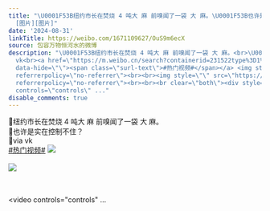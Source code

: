 ```yaml
---
title: "\U0001F53B纽约市长在焚烧 4 吨大 麻 前嗅闻了一袋 大 麻。\U0001F53B也许是实在控制不住？\U0001F53Bvia vk#热门视频#
  [图片][图片]"
date: '2024-08-31'
linkTitle: https://weibo.com/1671109627/OuS9m6ecX
source: 包容万物恒河水的微博
description: "\U0001F53B纽约市长在焚烧 4 吨大 麻 前嗅闻了一袋 大 麻。<br>\U0001F53B也许是实在控制不住？<br>\U0001F53Bvia
  vk<br><a href=\"https://m.weibo.cn/search?containerid=231522type%3D1%26t%3D10%26q%3D%23%E7%83%AD%E9%97%A8%E8%A7%86%E9%A2%91%23&amp;isnewpage=1\"
  data-hide=\"\"><span class=\"surl-text\">#热门视频#</span></a> <img style=\"\" src=\"https://tvax3.sinaimg.cn/large/639b1bfbly1ht7hpwce69j20qo0f0aby.jpg\"
  referrerpolicy=\"no-referrer\"><br><br><img style=\"\" src=\"https://tvax1.sinaimg.cn/large/639b1bfbly1ht7hoktamvj20gt09qtb9.jpg\"
  referrerpolicy=\"no-referrer\"><br><br><br clear=\"both\"><div style=\"clear: both\"></div><video
  controls=\"controls\" ..."
disable_comments: true
---
```

🔻纽约市长在焚烧 4 吨大 麻 前嗅闻了一袋 大 麻。<br>🔻也许是实在控制不住？<br>🔻via vk<br><a href="https://m.weibo.cn/search?containerid=231522type%3D1%26t%3D10%26q%3D%23%E7%83%AD%E9%97%A8%E8%A7%86%E9%A2%91%23&amp;isnewpage=1" data-hide=""><span class="surl-text">#热门视频#</span></a> <img style="" src="https://tvax3.sinaimg.cn/large/639b1bfbly1ht7hpwce69j20qo0f0aby.jpg" referrerpolicy="no-referrer"><br><br><img style="" src="https://tvax1.sinaimg.cn/large/639b1bfbly1ht7hoktamvj20gt09qtb9.jpg" referrerpolicy="no-referrer"><br><br><br clear="both"><div style="clear: both"></div><video controls="controls" ...